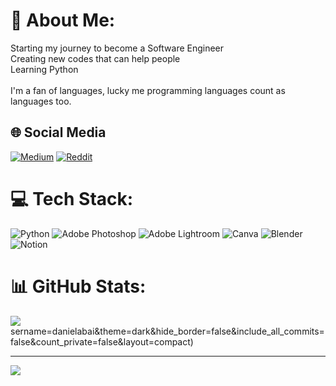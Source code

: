 # 💫 About Me:
Starting my journey to become a Software Engineer<br>Creating new codes that can help people<br>Learning Python<br><br>I'm a fan of languages, lucky me programming languages count as languages too.


## 🌐 Social Media
[![Medium](https://img.shields.io/badge/Medium-12100E?logo=medium&logoColor=white)](https://medium.com/@danielabai) [![Reddit](https://img.shields.io/badge/Reddit-%23FF4500.svg?logo=Reddit&logoColor=white)](https://reddit.com/user/daniealxiaobai) 

# 💻 Tech Stack:
![Python](https://img.shields.io/badge/python-3670A0?style=for-the-badge&logo=python&logoColor=ffdd54) ![Adobe Photoshop](https://img.shields.io/badge/adobephotoshop-%2331A8FF.svg?style=for-the-badge&logo=adobephotoshop&logoColor=white) ![Adobe Lightroom](https://img.shields.io/badge/Adobe%20Lightroom-31A8FF.svg?style=for-the-badge&logo=Adobe%20Lightroom&logoColor=white) ![Canva](https://img.shields.io/badge/Canva-%2300C4CC.svg?style=for-the-badge&logo=Canva&logoColor=white) ![Blender](https://img.shields.io/badge/blender-%23F5792A.svg?style=for-the-badge&logo=blender&logoColor=white) ![Notion](https://img.shields.io/badge/Notion-%23000000.svg?style=for-the-badge&logo=notion&logoColor=white)
# 📊 GitHub Stats:
![](https://github-readme-streak-stats.herokuapp.com/?user=danielabai&theme=dark&hide_border=false)<br/>
sername=danielabai&theme=dark&hide_border=false&include_all_commits=false&count_private=false&layout=compact)

---
[![](https://visitcount.itsvg.in/api?id=danielabai&icon=0&color=0)](https://visitcount.itsvg.in)

